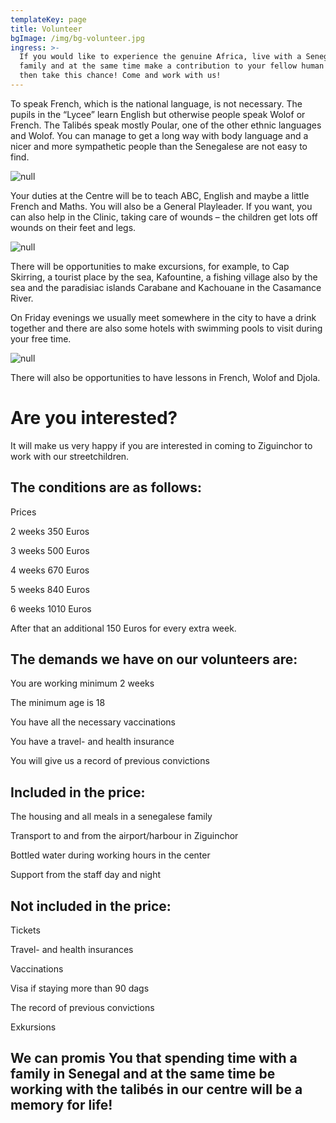 ```yaml
---
templateKey: page
title: Volunteer
bgImage: /img/bg-volunteer.jpg
ingress: >-
  If you would like to experience the genuine Africa, live with a Senegalese
  family and at the same time make a contribution to your fellow human beings,
  then take this chance! Come and work with us!
---
```

To speak French, which is the national language, is not necessary. The pupils in the “Lycee” learn English but otherwise people speak Wolof or French. The Talibés speak mostly Poular, one of the other ethnic languages and Wolof. You can manage to get a long way with body language and a nicer and more sympathetic people than the Senegalese are not easy to find.

![null](/img/volontär-3.jpg)

Your duties at the Centre will be to teach ABC, English and maybe a little French and Maths. You will also be a General Playleader. If you want, you can also help in the Clinic, taking care of wounds – the children get lots off wounds on their feet and legs.

![null](/img/volontär-2.jpg)

There will be opportunities to make excursions, for example, to Cap Skirring, a tourist place by the sea, Kafountine, a fishing village also by the sea and the paradisiac islands Carabane and Kachouane in the Casamance River.

On Friday evenings we usually meet somewhere in the city to have a drink together and there are also some hotels with swimming pools to visit during your free time.

![null](/img/mat-4.jpg)

There will also be opportunities to have lessons in French, Wolof and Djola.

# Are you interested?

It will make us very happy if you are interested in coming to Ziguinchor to work with our streetchildren.

## The conditions are as follows:

Prices

2 weeks 350 Euros

3 weeks  500 Euros

4 weeks  670 Euros

5 weeks  840 Euros

6 weeks  1010 Euros

After that an additional 150 Euros for every extra week.

## The demands we have on our volunteers are:

You are working minimum 2 weeks

The minimum age is 18

You have all the necessary vaccinations

You have a travel- and health insurance

You will give us a record of previous convictions

## Included in the price:

The housing and all meals in a senegalese family

Transport to and from the airport/harbour in Ziguinchor

Bottled water during working hours in the center

Support from the staff day and night

## Not included in the price:

Tickets

Travel- and health insurances

Vaccinations

Visa if staying more than 90 dags

The record of previous convictions

Exkursions

## We can promis You that spending time with a family in Senegal and at the same time be working with the talibés in our centre will be a memory for life!

##

